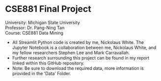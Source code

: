 # CSE881 Final Project

University: Michigan State University <br>
Professor: Dr. Pang-Ning Tan <br>
Course: CSE881 Data Mining 

* All Streamlit Python code is created by me, Nickolaus White. The Jupyter Notebook is a collaboration between me, Nickolaus White, and my fellow researchers Stephen Lee and Mark Carravallah. 
* Further research surrounding this project can be found in my report linked within this GitHub repository.
* Note: Be sure to download the required data, more information is provided in the 'Data' Folder.
